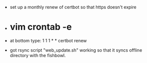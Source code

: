 * set up a monthly renew of certbot so that https doesn't expire
 - # vim crontab -e
 - at bottom type: 1 1 1 * * certbot renew
* got rsync script "web_update.sh" working so that it syncs offline directory with the fishbowl.
